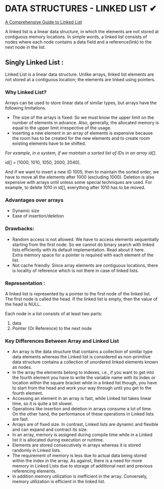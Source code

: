 # DATA STRUCTURES - LINKED LIST  ✔

[A Comprehensive Guide to Linked List](http://cslibrary.stanford.edu/103/LinkedListBasics.pdf)

A linked list is a linear data structure, in which the elements are not stored at contiguous memory locations. In simple words, a linked list consists of nodes where each node contains a data field and a reference(link) to the next node in the list.

## Singly Linked List :

Linked List is a linear data structure. Unlike arrays, linked list elements are not stored at a contiguous location; the elements are linked using pointers.

### <b>Why Linked List?</b>

Arrays can be used to store linear data of similar types, but arrays have the following limitations.
<ul>
<li>The size of the arrays is fixed: So we must know the upper limit on the number of elements in advance. Also, generally, the allocated memory is equal to the upper limit irrespective of the usage.</li>
<li>Inserting a new element in an array of elements is expensive because the room has to be created for the new elements and to create room existing elements have to be shifted.</li>
</ul>

<i>For example, in a system, if we maintain a sorted list of IDs in an array id[].</i>

id[] = [1000, 1010, 1050, 2000, 2040].

And if we want to insert a new ID 1005, then to maintain the sorted order, we have to move all the elements after 1000 (excluding 1000).
Deletion is also expensive with arrays until unless some special techniques are used. For example, to delete 1010 in id[], everything after 1010 has to be moved.

### <b>Advantages over arrays</b>
<ul>
<li>Dynamic size</li>
<li>Ease of insertion/deletion</li>
</ul>

### <b>Drawbacks:</b>
<ul>
<li>Random access is not allowed. We have to access elements sequentially starting from the first node. So we cannot do binary search with linked lists efficiently with its default implementation. Read about it here.</li>
</li>Extra memory space for a pointer is required with each element of the list.</li>
<li>Not cache friendly. Since array elements are contiguous locations, there is locality of reference which is not there in case of linked lists.</li>
</ul>

### <b>Representation :</b> 

A linked list is represented by a pointer to the first node of the linked list. The first node is called the head. If the linked list is empty, then the value of the head is NULL.

Each node in a list consists of at least two parts:
1) data
2) Pointer (Or Reference) to the next node

### Key Differences Between Array and Linked List 
- An array is the data structure that contains a collection of similar type data elements whereas the Linked list is considered as non-primitive data structure contains a collection of unordered linked elements known as nodes. 
- In the array the elements belong to indexes, i.e., if you want to get into the fourth element you have to write the variable name with its index or location within the square bracket while in a linked list though, you have to start from the head and work your way through until you get to the fourth element. 
- Accessing an element in an array is fast, while Linked list takes linear time, so it is quite a bit slower. 
- Operations like insertion and deletion in arrays consume a lot of time. On the other hand, the performance of these operations in Linked lists are fast. 
- Arrays are of fixed size. In contrast, Linked lists are dynamic and flexible and can expand and contract its size. 
- In an array, memory is assigned during compile time while in a Linked list it is allocated during execution or runtime. 
- Elements are stored consecutively in arrays whereas it is stored randomly in Linked lists. 
- The requirement of memory is less due to actual data being stored within the index in the array. As against, there is a need for more memory in Linked Lists due to storage of additional next and previous referencing elements. 
- In addition memory utilization is inefficient in the array. Conversely, memory utilization is efficient in the linked list. 
